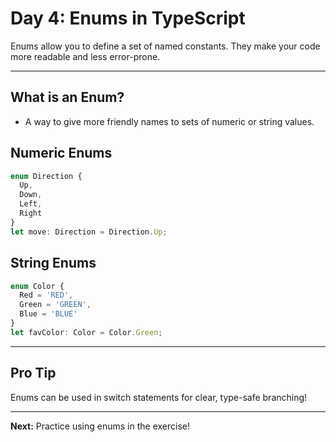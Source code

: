 # Day 4: Enums in TypeScript

Enums allow you to define a set of named constants. They make your code more readable and less error-prone.

---

## What is an Enum?
- A way to give more friendly names to sets of numeric or string values.

## Numeric Enums
```ts
enum Direction {
  Up,
  Down,
  Left,
  Right
}
let move: Direction = Direction.Up;
```

## String Enums
```ts
enum Color {
  Red = 'RED',
  Green = 'GREEN',
  Blue = 'BLUE'
}
let favColor: Color = Color.Green;
```

---

## Pro Tip
Enums can be used in switch statements for clear, type-safe branching!

---

**Next:** Practice using enums in the exercise!

